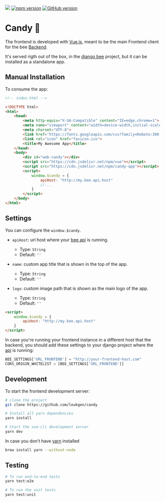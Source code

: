 [![](https://data.jsdelivr.com/v1/package/npm/candy-app/badge)](https://www.jsdelivr.com/package/npm/candy-app) [![npm version](https://badge.fury.io/js/candy-app.svg)](https://badge.fury.io/js/candy-app) [![GitHub version](https://badge.fury.io/gh/leukgen%2Fcandy.svg)](https://badge.fury.io/gh/leukgen%2Fcandy)

# Candy 🍬

The frontend is developed with [Vue.js], meant to be the main Frontend client for the bee [Backend](guides/api).

It's served rigth out of the box, in the [django bee] project, but it can be installed as a standalone app.

## Manual Installation

To consume the app:

```html
<!-- index.html -->

<!DOCTYPE html>
<html>
    <head>
        <meta http-equiv="X-UA-Compatible" content="IE=edge,chrome=1">
        <meta name="viewport" content="width=device-width,initial-scale=1">
        <meta charset="UTF-8">
        <link href='https://fonts.googleapis.com/css?family=Roboto:300,400,500,700|Material+Icons' rel="stylesheet" type="text/css">
        <link rel="icon" href="favicon.ico">
        <title>My Awesome App</title>
    </head>
    <body>
        <div id="web-candy"></div>
        <script src="https://cdn.jsdelivr.net/npm/vue"></script>
        <script src="https://cdn.jsdelivr.net/npm/candy-app"></script>
        <script>
            window.$candy = {
                apiHost: "http://my.bee.api.host"
                //...
            }
        </script>
    </body>
</html>
```

## Settings

You can configure the `window.$candy`.

* `apiHost`: url host where your [bee api](guides/api) is running.
    * Type: `String`
    * Default: `''`

* `name`: custom app title that is shown in the top of the app.
    * Type: `String`
    * Default: `''`

* `logo`: custom image path that is shown as the main logo of the app.
    * Type: `String`
    * Default: `''`

```html
<script>
    window.$candy = {
        apiHost: "http://my.bee.api.host"
    }
</script>
```

In case you're running your frontend instance in a different host that the backend, you should add these settings to your django project where the [api][django bee] is running:

```python
BEE_SETTINGS['URL_FRONTEND'] = "http://your-frontend-host.com"
CORS_ORIGIN_WHITELIST = [BEE_SETTINGS['URL_FRONTEND']]
```

## Development

To start the frontend development server:

```bash
# clone the project
git clone https://github.com/leukgen/candy

# Install all yarn dependencies
yarn install

# Start the vue-cli development server
yarn dev
```

In case you don't have [yarn] installed
```bash
brew install yarn --without-node
```

## Testing


```bash
# To run end-to-end tests
yarn test:e2e

# To run the unit tests
yarn test:unit
```

[Vue.js]: https://vuejs.org/
[django bee]: https://github.com/leukgen/django-bee
[web-components]: https://www.sitepen.com/blog/2018/07/06/web-components-in-2018/
[yarn]: https://yarnpkg.com/en/docs/install#mac-stable
